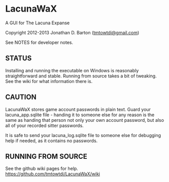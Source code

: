 LacunaWaX
=========

A GUI for The Lacuna Expanse

Copyright 2012-2013 Jonathan D. Barton (tmtowtdi@gmail.com)

See NOTES for developer notes.

STATUS
------
Installing and running the executable on Windows is reasonably straightforward and stable.
Running from source takes a bit of tweaking.  See the wiki for what information there is.

CAUTION
-------

LacunaWaX stores game account passwords in plain text.  Guard your lacuna\_app.sqlite file \- handing it to someone else for any reason is the same as handing that person not only your own account password, but also all of your recorded sitter passwords.

It is safe to send your lacuna\_log.sqlite file to someone else for debugging help if needed, as it contains no passwords.

RUNNING FROM SOURCE
-------------------

See the github wiki pages for help.  https://github.com/tmtowtdi/LacunaWaX/wiki

